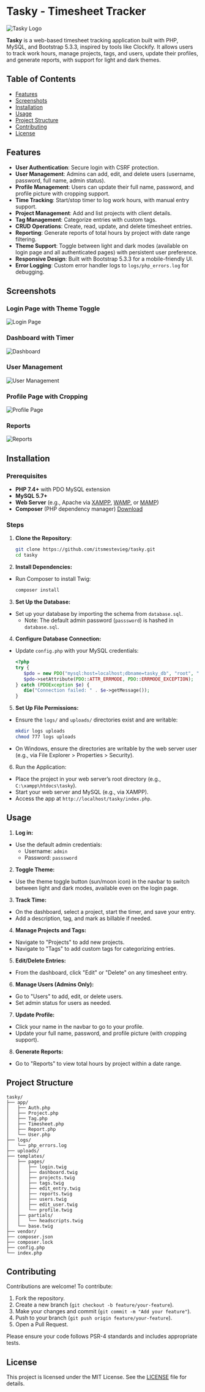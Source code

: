 # Tasky - Timesheet Tracker

![Tasky Logo](assets/img/android-chrome-192x192.png)

**Tasky** is a web-based timesheet tracking application built with PHP, MySQL, and Bootstrap 5.3.3, inspired by tools like Clockify. It allows users to track work hours, manage projects, tags, and users, update their profiles, and generate reports, with support for light and dark themes.

## Table of Contents

- [Features](#features)
- [Screenshots](#screenshots)
- [Installation](#installation)
- [Usage](#usage)
- [Project Structure](#project-structure)
- [Contributing](#contributing)
- [License](#license)

## Features

- **User Authentication**: Secure login with CSRF protection.
- **User Management**: Admins can add, edit, and delete users (username, password, full name, admin status).
- **Profile Management**: Users can update their full name, password, and profile picture with cropping support.
- **Time Tracking**: Start/stop timer to log work hours, with manual entry support.
- **Project Management**: Add and list projects with client details.
- **Tag Management**: Categorize entries with custom tags.
- **CRUD Operations**: Create, read, update, and delete timesheet entries.
- **Reporting**: Generate reports of total hours by project with date range filtering.
- **Theme Support**: Toggle between light and dark modes (available on login page and all authenticated pages) with persistent user preference.
- **Responsive Design**: Built with Bootstrap 5.3.3 for a mobile-friendly UI.
- **Error Logging**: Custom error handler logs to `logs/php_errors.log` for debugging.

## Screenshots

### Login Page with Theme Toggle

![Login Page](screenshots/login.png)

### Dashboard with Timer

![Dashboard](screenshots/dashboard.png)

### User Management

![User Management](screenshots/users.png)

### Profile Page with Cropping

![Profile Page](screenshots/profile.png)

### Reports

![Reports](screenshots/reports.png)

## Installation

### Prerequisites

- **PHP 7.4+** with PDO MySQL extension
- **MySQL 5.7+**
- **Web Server** (e.g., Apache via <a href="https://www.apachefriends.org/index.html" target="_blank">XAMPP</a>, <a href="https://www.wampserver.com/en/" target="_blank">WAMP</a>, or <a href="https://www.mamp.info/en/" target="_blank">MAMP</a>)
- **Composer** (PHP dependency manager) <a href="https://getcomposer.org/download/" target="_blank">Download</a>

### Steps

1. **Clone the Repository**:

   ```bash
   git clone https://github.com/itsmestevieg/tasky.git
   cd tasky
   ```

2. **Install Dependencies:**

- Run Composer to install Twig:
  ```bash
  composer install
  ```

3. **Set Up the Database:**

- Set up your database by importing the schema from `database.sql`.
  - Note: The default admin password (`passsword`) is hashed in `database.sql`.

4. **Configure Database Connection:**

- Update `config.php` with your MySQL credentials:
  ```php
  <?php
  try {
     $pdo = new PDO("mysql:host=localhost;dbname=tasky_db", "root", "");
     $pdo->setAttribute(PDO::ATTR_ERRMODE, PDO::ERRMODE_EXCEPTION);
  } catch (PDOException $e) {
     die("Connection failed: " . $e->getMessage());
  }
  ```

5. **Set Up File Permissions:**

- Ensure the `logs/` and `uploads/` directories exist and are writable:
  ```bash
  mkdir logs uploads
  chmod 777 logs uploads
  ```
- On Windows, ensure the directories are writable by the web server user (e.g., via File Explorer > Properties > Security).

6. Run the Application:

- Place the project in your web server’s root directory (e.g., `C:\xampp\htdocs\tasky`).
- Start your web server and MySQL (e.g., via XAMPP).
- Access the app at `http://localhost/tasky/index.php`.

## Usage

1.  **Log in:**

- Use the default admin credentials:
  - Username: `admin`
  - Password: `passsword`

2. **Toggle Theme:**

- Use the theme toggle button (sun/moon icon) in the navbar to switch between light and dark modes, available even on the login page.

3.  **Track Time:**

- On the dashboard, select a project, start the timer, and save your entry.
- Add a description, tag, and mark as billable if needed.

4. **Manage Projects and Tags:**

- Navigate to "Projects" to add new projects.
- Navigate to "Tags" to add custom tags for categorizing entries.

5. **Edit/Delete Entries:**

- From the dashboard, click "Edit" or "Delete" on any timesheet entry.

6. **Manage Users (Admins Only):**

- Go to "Users" to add, edit, or delete users.
- Set admin status for users as needed.

7. **Update Profile:**

- Click your name in the navbar to go to your profile.
- Update your full name, password, and profile picture (with cropping support).

8. **Generate Reports:**

- Go to "Reports" to view total hours by project within a date range.

## Project Structure

```text
tasky/
├── app/
│   ├── Auth.php
│   ├── Project.php
│   ├── Tag.php
│   ├── Timesheet.php
│   ├── Report.php
│   └── User.php
├── logs/
│   └── php_errors.log
├── uploads/
├── templates/
│   ├── pages/
│   │   ├── login.twig
│   │   ├── dashboard.twig
│   │   ├── projects.twig
│   │   ├── tags.twig
│   │   ├── edit_entry.twig
│   │   ├── reports.twig
│   │   ├── users.twig
│   │   ├── edit_user.twig
│   │   └── profile.twig
│   ├── partials/
│   │   └── headscripts.twig
│   └── base.twig
├── vendor/
├── composer.json
├── composer.lock
├── config.php
└── index.php
```

## Contributing

Contributions are welcome! To contribute:

1. Fork the repository.
2. Create a new branch (`git checkout -b feature/your-feature`).
3. Make your changes and commit (`git commit -m "Add your feature"`).
4. Push to your branch (`git push origin feature/your-feature`).
5. Open a Pull Request.

Please ensure your code follows PSR-4 standards and includes appropriate tests.

## License

This project is licensed under the MIT License. See the [LICENSE](LICENSE.MD) file for details.
